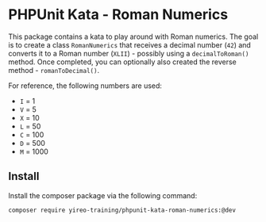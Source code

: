 # PHPUnit Kata - Roman Numerics
This package contains a kata to play around with Roman numerics. The goal is to create a class `RomanNumerics` that receives a decimal number (`42`) and converts it to a Roman number (`XLII`) - possibly using a `decimalToRoman()` method. Once completed, you can optionally also created the reverse method - `romanToDecimal()`.
        
For reference,  the following numbers are used:

- `I` = 1
- `V` = 5
- `X` = 10
- `L` = 50
- `C` = 100
- `D` = 500
- `M` = 1000

## Install
Install the composer package via the following command:

    composer require yireo-training/phpunit-kata-roman-numerics:@dev

